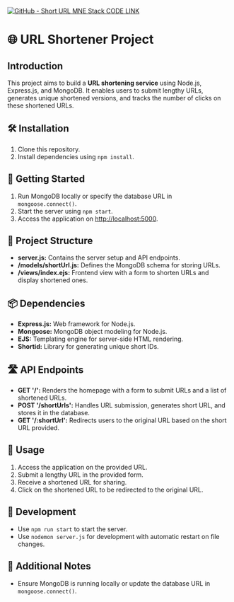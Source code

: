 [![GitHub - Short URL MNE Stack CODE LINK](https://img.shields.io/badge/GitHub-Short_URL_MNE_Stack-green?style=for-the-badge)](https://github.com/Satyamchaubey/Short_url_MNE_Stack?tab=readme-ov-file)

# 🌐 URL Shortener Project

## Introduction

This project aims to build a **URL shortening service** using Node.js, Express.js, and MongoDB. It enables users to submit lengthy URLs, generates unique shortened versions, and tracks the number of clicks on these shortened URLs.

## 🛠️ Installation

1. Clone this repository.
2. Install dependencies using `npm install`.

## 🚀 Getting Started

1. Run MongoDB locally or specify the database URL in `mongoose.connect()`.
2. Start the server using `npm start`.
3. Access the application on [http://localhost:5000](http://localhost:5000).

## 📁 Project Structure

- **server.js:** Contains the server setup and API endpoints.
- **/models/shortUrl.js:** Defines the MongoDB schema for storing URLs.
- **/views/index.ejs:** Frontend view with a form to shorten URLs and display shortened ones.

## 📦 Dependencies

- **Express.js:** Web framework for Node.js.
- **Mongoose:** MongoDB object modeling for Node.js.
- **EJS:** Templating engine for server-side HTML rendering.
- **Shortid:** Library for generating unique short IDs.

## 🛣️ API Endpoints

- **GET '/':** Renders the homepage with a form to submit URLs and a list of shortened URLs.
- **POST '/shortUrls':** Handles URL submission, generates short URL, and stores it in the database.
- **GET '/:shortUrl':** Redirects users to the original URL based on the short URL provided.

## 🌟 Usage

1. Access the application on the provided URL.
2. Submit a lengthy URL in the provided form.
3. Receive a shortened URL for sharing.
4. Click on the shortened URL to be redirected to the original URL.

## 🚧 Development

- Use `npm run start` to start the server.
- Use `nodemon server.js` for development with automatic restart on file changes.

## 📝 Additional Notes

- Ensure MongoDB is running locally or update the database URL in `mongoose.connect()`.

